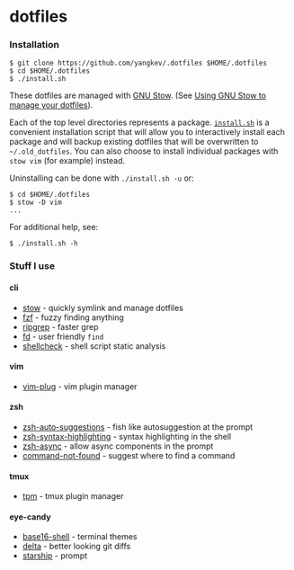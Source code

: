 # dotfiles

### Installation
```
$ git clone https://github.com/yangkev/.dotfiles $HOME/.dotfiles
$ cd $HOME/.dotfiles
$ ./install.sh
```

These dotfiles are managed with [GNU Stow](https://www.gnu.org/software/stow/). (See [Using GNU Stow to manage your dotfiles](http://brandon.invergo.net/news/2012-05-26-using-gnu-stow-to-manage-your-dotfiles.html)).

Each of the top level directories represents a package.
[`install.sh`](https://github.com/yangkev/.dotfiles/blob/master/install.sh) is a convenient installation script that will allow you to interactively install each package and will backup existing dotfiles that will be overwritten to `~/.old_dotfiles`. You can also choose to install individual packages with `stow vim` (for example) instead.

Uninstalling can be done with `./install.sh -u` or:
```
$ cd $HOME/.dotfiles
$ stow -D vim
...
```

For additional help, see:
```
$ ./install.sh -h
```

### Stuff I use

#### cli
- [stow](https://www.gnu.org/software/stow/) - quickly symlink and manage dotfiles
- [fzf](https://github.com/junegunn/fzf) - fuzzy finding anything
- [ripgrep](https://github.com/BurntSushi/ripgrep) - faster grep
- [fd](https://github.com/sharkdp/fd) - user friendly `find`
- [shellcheck](https://github.com/koalaman/shellcheck) - shell script static analysis

#### vim
- [vim-plug](https://github.com/junegunn/vim-plug) - vim plugin manager

#### zsh
- [zsh-auto-suggestions](https://github.com/zsh-users/zsh-autosuggestions) - fish like autosuggestion at the prompt
- [zsh-syntax-highlighting](https://github.com/zsh-users/zsh-syntax-highlighting) - syntax highlighting in the shell
- [zsh-async](https://github.com/mafredri/zsh-async) - allow async components in the prompt
- [command-not-found](https://github.com/robbyrussell/oh-my-zsh/tree/master/plugins/command-not-found) - suggest where to find a command

#### tmux
- [tpm](https://github.com/tmux-plugins/tpm) - tmux plugin manager

#### eye-candy
- [base16-shell](https://github.com/chriskempson/base16-shell) - terminal themes
- [delta](https://github.com/dandavison/delta) - better looking git diffs
- [starship](https://github.com/starship/starship) - prompt
